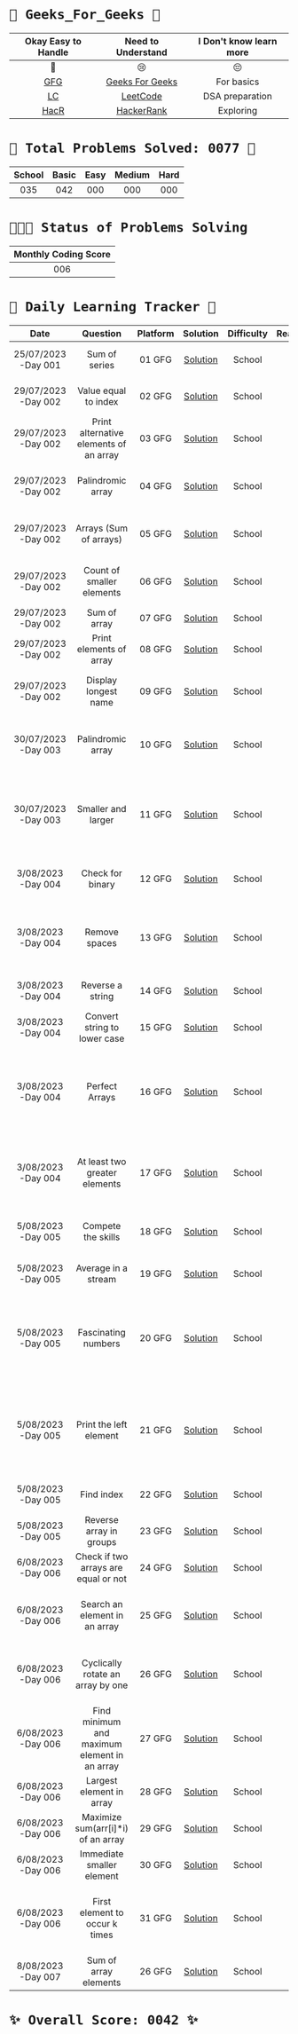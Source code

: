 # `🌟 Geeks_For_Geeks 🌟`



|                   Okay Easy to Handle                   |                          Need to Understand                          | I Don't know learn more |
| :------------------------------------------------------: | :-------------------------------------------------------------------: | :---------------------: |
|                            💚                            |                                  😢                                  |           😔           |
| [GFG](https://auth.geeksforgeeks.org/user/) | [Geeks For Geeks](https://auth.geeksforgeeks.org/user/) |       For basics       |
|          [LC](https://leetcode.com//)          |             [LeetCode](https://leetcode.com//)             |     DSA preparation     |
|    [HacR](https://www.hackerrank.com?=1)    |        [HackerRank](https://www.hackerrank.com/?hr_r=1)        |        Exploring        |



# `💝 Total Problems Solved: 0077 💝`


| School | Basic | Easy | Medium | Hard |
| :--:   | :----: | :--: | :--: | :--: |
|   035  |  042   | 000  | 000  | 000  |


# `🏃🏃🏃 Status of Problems Solving`


| Monthly Coding Score |
| :------------------: |
|      006     |




# `💪 Daily Learning Tracker 👏`


|        Date        |                                                                                               Question                                                                                               |    Platform    |                                             Solution                                             | Difficulty | Reaction |                                    Description                                    |
| :-----------------: | :---------------------------------------------------------------------------------------------------------------------------------------------------------------------------------------------------: | :------------: | :-----------------------------------------------------------------------------------------------: | :--------: | :------: | :--------------------------------------------------------------------------------: |
|  25/07/2023 -Day 001  |  Sum of series  |  01 GFG  |  [Solution](https://github.com/sireesha-siri/Geeks_For_Geeks/blob/main/Array_School/Sum_of_series.py)  |  School  |  💚  |  Includes mathematical formula  |
|  29/07/2023 -Day 002  |  Value equal to index  |  02 GFG  |  [Solution](https://github.com/sireesha-siri/Geeks_For_Geeks/blob/main/Array_School/Value_equal_to_index.py)  |  School  |  💚  |  Comparing index position  |
|  29/07/2023 -Day 002  |  Print alternative elements of an array |  03 GFG  |  [Solution](https://github.com/sireesha-siri/Geeks_For_Geeks/blob/main/Array_School/Print_alternate_elements_of_an_array.py)  |  School  |  💚  |  Print numbers alternatively  |
|  29/07/2023 -Day 002  |  Palindromic array |  04 GFG  |  [Solution](https://github.com/sireesha-siri/Geeks_For_Geeks/blob/main/Array_School/Palindromic_array.py)  |  School  |  💚  |  Array must contain palindrome numbers  |
|  29/07/2023 -Day 002  |  Arrays (Sum of arrays) |  05 GFG  |  [Solution](https://github.com/sireesha-siri/Geeks_For_Geeks/blob/main/Array_School/Arrays(Sum_of_array).py)  |  School  |  💚  |  Sum of elements present in the array  | 
|  29/07/2023 -Day 002  |  Count of smaller elements |  06 GFG  |  [Solution](https://github.com/sireesha-siri/Geeks_For_Geeks/blob/main/Array_School/Count_of_smaller_elements.py)  |  School  |  💚  |  Elements which are at most the given value  |
|  29/07/2023 -Day 002  |  Sum of array |  07 GFG  |  [Solution](https://github.com/sireesha-siri/Geeks_For_Geeks/blob/main/Array_School/Sum_of_array.py)  |  School  |  💚  |  Finding sum of elements  |
|  29/07/2023 -Day 002  |  Print elements of array |  08 GFG  |  [Solution](https://github.com/sireesha-siri/Geeks_For_Geeks/blob/main/Array_School/Print_elements_of_array.py)  |  School  |  💚  |  Displaying the elements  |
|  29/07/2023 -Day 002  |  Display longest name |  09 GFG  |  [Solution](https://github.com/sireesha-siri/Geeks_For_Geeks/blob/main/Array_School/Display_longest_element.py)  |  School  |  💚  |  Display longest name among the array  |
|  30/07/2023 -Day 003  |  Palindromic array |  10 GFG  |  [Solution](https://github.com/sireesha-siri/Geeks_For_Geeks/blob/main/Array_School/Palindromic_array.py)  |  School  |  💚  |  Print the element present at the given index  |
|  30/07/2023 -Day 003  |  Smaller and larger |  11 GFG  |  [Solution](https://github.com/sireesha-siri/Geeks_For_Geeks/blob/main/Array_School/Smaller_and_larger.py)  |  School  |  💚  |  Display the number which is greater and less than the given number  |
|  3/08/2023 -Day 004  |  Check for binary |  12 GFG  |  [Solution](https://github.com/sireesha-siri/Geeks_For_Geeks/blob/main/Array_School/Check_for_binary.py)  |  School  |  💚  |  Checking the sequence whether it is binary or not  |
|  3/08/2023 -Day 004  |  Remove spaces |  13 GFG  |  [Solution](https://github.com/sireesha-siri/Geeks_For_Geeks/blob/main/Array_School/Remove_spaces.py)  |  School  |  💚  |  Remove spaces from the given sequence and join the words  |
|  3/08/2023 -Day 004  |  Reverse a string |  14 GFG  |  [Solution](https://github.com/sireesha-siri/Geeks_For_Geeks/blob/main/Array_School/Reverse_string.py)  |  School  |  💚  |  Reverse the order of the string |
|  3/08/2023 -Day 004  |  Convert string to lower case |  15 GFG  |  [Solution](https://github.com/sireesha-siri/Geeks_For_Geeks/blob/main/Array_School/Convert_string_to_lower.py)  |  School  |  💚  |  Convert characters to lower case |
|  3/08/2023 -Day 004  |  Perfect Arrays |  16 GFG  |  [Solution](https://github.com/sireesha-siri/Geeks_For_Geeks/blob/main/Array_School/Perfect_arrays.py)  |  School  |  💚  |  Reverse the array and compare with the previous whether it is perfect or not |
|  3/08/2023 -Day 004  |  At least two greater elements |  17 GFG  |  [Solution](https://github.com/sireesha-siri/Geeks_For_Geeks/blob/main/Array_School/Atleast_two_greater_elements.py)  |  School  |  💚  |  Display all the elements in the sorted form except two greater elements |
|  5/08/2023 -Day 005  |  Compete the skills |  18 GFG  |  [Solution](https://github.com/sireesha-siri/Geeks_For_Geeks/blob/main/Array_School/Compete_the_skills.py)  |  School  |  💚  |  Compare skills and and give score |
|  5/08/2023 -Day 005  |  Average in a stream |  19 GFG  |  [Solution](https://github.com/sireesha-siri/Geeks_For_Geeks/blob/main/Array_School/Average_in_a_stream.py)  |  School  |  💚  |  Find average at every point |
|  5/08/2023 -Day 005  |  Fascinating numbers |  20 GFG  |  [Solution](https://github.com/sireesha-siri/Geeks_For_Geeks/blob/main/Array_School/Fascinating_number.py)  |  School  |  💚  |  Compare whether the number after performing all the operations between 1 and 9 |
|  5/08/2023 -Day 005  |  Print the left element |  21 GFG  |  [Solution](https://github.com/sireesha-siri/Geeks_For_Geeks/blob/main/Array_School/Print_the_left_element.py)  |  School  |  💚  |  Display the elements after eliminating the numbers based on the given condition |
|  5/08/2023 -Day 005  |  Find index |  22 GFG  |  [Solution](https://github.com/sireesha-siri/Geeks_For_Geeks/blob/main/Array_School/Find_index.py)  |  School  |  💚  |  Find start and end index |
|  5/08/2023 -Day 005  |  Reverse array in groups |  23 GFG  |  [Solution](https://github.com/sireesha-siri/Geeks_For_Geeks/blob/main/Array_Basic/Reverse_array_in_groups.py)  |  School  |  💚  |  Reverse the sub arrays and  |
|  6/08/2023 -Day 006  |  Check if two arrays are equal or not |  24 GFG  |  [Solution](https://github.com/sireesha-siri/Geeks_For_Geeks/blob/main/Array_Basic/Check_if_two_arrays_are_equal_or_not.py)  |  School  |  💚  |  Compare the two arrays for equality  |
|  6/08/2023 -Day 006  |  Search an element in an array |  25 GFG  |  [Solution](https://github.com/sireesha-siri/Geeks_For_Geeks/blob/main/Array_Basic/Search_an_element_in_an_array.py)  |  School  |  💚  |  Search whether the element is present or not  |
|  6/08/2023 -Day 006  |  Cyclically rotate an array by one |  26 GFG  |  [Solution](https://github.com/sireesha-siri/Geeks_For_Geeks/blob/main/Array_Basic/Cyclically_rotate_an_array_by_one.py)  |  School  |  💚  |  Rotate the array by one position in clock-wise direction  |
|  6/08/2023 -Day 006  |  Find minimum and maximum element in an array |  27 GFG  |  [Solution](https://github.com/sireesha-siri/Geeks_For_Geeks/blob/main/Array_Basic/Find_minimum_and_maximum_element_in_an_array.py)  |  School  |  💚  |  Find minimum and maximum element  |
|  6/08/2023 -Day 006  |  Largest element in array |  28 GFG  |  [Solution](https://github.com/sireesha-siri/Geeks_For_Geeks/blob/main/Array_Basic/Largest_element_in_array.py)  |  School  |  💚  |  Find the largest element  |
|  6/08/2023 -Day 006  |  Maximize sum(arr[i]*i) of an array |  29 GFG  |  [Solution](https://github.com/sireesha-siri/Geeks_For_Geeks/blob/main/Array_Basic/Maximize_sum_array.py)  |  School  |  💚  |  Find maximum value  |
|  6/08/2023 -Day 006  |  Immediate smaller element |  30 GFG  |  [Solution](https://github.com/sireesha-siri/Geeks_For_Geeks/blob/main/Array_Basic/Immediate_smaller_element.py)  |  School  |  💚  |  Update the current index element  |
|  6/08/2023 -Day 006  |  First element to occur k times |  31 GFG  |  [Solution](https://github.com/sireesha-siri/Geeks_For_Geeks/blob/main/Array_Basic/First_element_to_occur_k_times.py)  |  School  |  💚  |  The first element that occurs at least K number of times  |
|  8/08/2023 -Day 007  |  Sum of array elements |  26 GFG  |  [Solution](https://github.com/sireesha-siri/Geeks_For_Geeks/blob/main/Array_School/Sum_of_array_elements.py)  |  School  |  💚  |  Print sum of elements of an array |


# `✨ Overall Score: 0042 ✨`